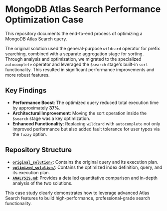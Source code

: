 # MongoDB Atlas Search Performance Optimization Case

This repository documents the end-to-end process of optimizing a MongoDB Atlas Search query.

The original solution used the general-purpose `wildcard` operator for prefix searching, combined with a separate aggregation stage for sorting. Through analysis and optimization, we migrated to the specialized `autocomplete` operator and leveraged the `$search` stage's built-in `sort` functionality. This resulted in significant performance improvements and more robust features.

## Key Findings

- **Performance Boost**: The optimized query reduced total execution time by approximately **37%**.
- **Architectural Improvement**: Moving the sort operation inside the `$search` stage was a key optimization.
- **Enhanced Functionality**: Replacing `wildcard` with `autocomplete` not only improved performance but also added fault tolerance for user typos via the `fuzzy` option.

## Repository Structure

- **[`original_solution/`](./original_solution)**: Contains the original query and its execution plan.
- **[`optimized_solution/`](./optimized_solution)**: Contains the optimized index definition, query, and its execution plan.
- **[`ANALYSIS.md`](./ANALYSIS.md)**: Provides a detailed quantitative comparison and in-depth analysis of the two solutions.

This case study clearly demonstrates how to leverage advanced Atlas Search features to build high-performance, professional-grade search functionality.